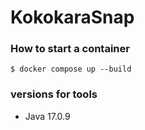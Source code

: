 # KokokaraSnap

### How to start a container

```
$ docker compose up --build
```

### versions for tools

- Java 17.0.9
